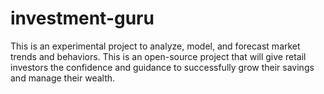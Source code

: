 # investment-guru
This is an experimental project to analyze, model, and forecast market trends and behaviors.  This is an open-source project that will give retail investors the confidence and guidance to successfully grow their savings and manage their wealth.

